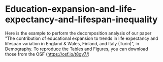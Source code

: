# Education-expansion-and-life-expectancy-and-lifespan-inequality
Here is the example to perform the decomposition analysis of our paper "The contribution of educational expansion to trends in life expectancy and lifespan variation in England & Wales, Finland, and Italy (Turin)", in Demography. To reproduce the Tables and Figures, you can download those from the OSF (https://osf.io/t8gv7/)
